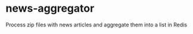 news-aggregator
===============

Process zip files with news articles and aggregate them into a list in Redis

